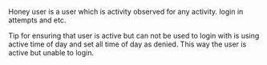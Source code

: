 Honey user is a user which is activity observed for any activity. 
login in attempts and etc. 


Tip for ensuring that user is active but can not be used to login with is using active time of day and set all time of day as denied. This way the user is active but unable to login. 
